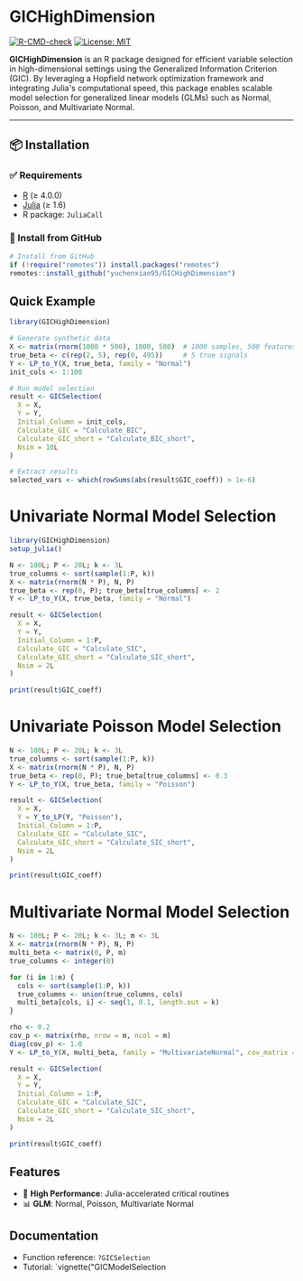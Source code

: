 # GICHighDimension

[![R-CMD-check](https://github.com/yuchenxiao95/GICHighDimension/actions/workflows/R-CMD-check.yaml/badge.svg)](https://github.com/yuchenxiao95/GICHighDimension/actions)
[![License: MIT](https://img.shields.io/badge/License-MIT-yellow.svg)](https://opensource.org/licenses/MIT)

**GICHighDimension**  is an R package designed for efficient variable selection in high-dimensional settings using the Generalized Information Criterion (GIC). By leveraging a Hopfield network optimization framework and integrating Julia's computational speed, this package enables scalable model selection for generalized linear models (GLMs) such as Normal, Poisson, and Multivariate Normal.

---

## 📦 Installation

### ✅ Requirements
- [R](https://cran.r-project.org/) (≥ 4.0.0)
- [Julia](https://julialang.org/download/) (≥ 1.6)
- R package: `JuliaCall`

### 🔧 Install from GitHub

```r
# Install from GitHub
if (!require("remotes")) install.packages("remotes")
remotes::install_github("yuchenxiao95/GICHighDimension")
```

## Quick Example
```r
library(GICHighDimension)

# Generate synthetic data
X <- matrix(rnorm(1000 * 500), 1000, 500)  # 1000 samples, 500 features
true_beta <- c(rep(2, 5), rep(0, 495))     # 5 true signals
Y <- LP_to_Y(X, true_beta, family = "Normal")
init_cols <- 1:100

# Run model selection
result <- GICSelection(
  X = X,
  Y = Y,
  Initial_Column = init_cols,
  Calculate_GIC = "Calculate_BIC",
  Calculate_GIC_short = "Calculate_BIC_short",
  Nsim = 10L
)

# Extract results
selected_vars <- which(rowSums(abs(result$GIC_coeff)) > 1e-6)
```

# Univariate Normal Model Selection
```r
library(GICHighDimension)
setup_julia()

N <- 100L; P <- 20L; k <- 3L
true_columns <- sort(sample(1:P, k))
X <- matrix(rnorm(N * P), N, P)
true_beta <- rep(0, P); true_beta[true_columns] <- 2
Y <- LP_to_Y(X, true_beta, family = "Normal")

result <- GICSelection(
  X = X,
  Y = Y,
  Initial_Column = 1:P,
  Calculate_GIC = "Calculate_SIC",
  Calculate_GIC_short = "Calculate_SIC_short",
  Nsim = 2L
)

print(result$GIC_coeff)

```

# Univariate Poisson Model Selection
```r
N <- 100L; P <- 20L; k <- 3L
true_columns <- sort(sample(1:P, k))
X <- matrix(rnorm(N * P), N, P)
true_beta <- rep(0, P); true_beta[true_columns] <- 0.3
Y <- LP_to_Y(X, true_beta, family = "Poisson")

result <- GICSelection(
  X = X,
  Y = Y_to_LP(Y, "Poisson"),
  Initial_Column = 1:P,
  Calculate_GIC = "Calculate_SIC",
  Calculate_GIC_short = "Calculate_SIC_short",
  Nsim = 2L
)

print(result$GIC_coeff)
```
# Multivariate Normal Model Selection
```r
N <- 100L; P <- 20L; k <- 3L; m <- 3L
X <- matrix(rnorm(N * P), N, P)
multi_beta <- matrix(0, P, m)
true_columns <- integer(0)

for (i in 1:m) {
  cols <- sort(sample(1:P, k))
  true_columns <- union(true_columns, cols)
  multi_beta[cols, i] <- seq(1, 0.1, length.out = k)
}
rho <- 0.2cov_p <- matrix(rho, nrow = m, ncol = m)diag(cov_p) <- 1.0Y <- LP_to_Y(X, multi_beta, family = "MultivariateNormal", cov_matrix = cov_p)

result <- GICSelection(
  X = X,
  Y = Y,
  Initial_Column = 1:P,
  Calculate_GIC = "Calculate_SIC",
  Calculate_GIC_short = "Calculate_SIC_short",
  Nsim = 2L
)

print(result$GIC_coeff)
```


## Features
- 🚀 **High Performance**: Julia-accelerated critical routines
- 📊 **GLM**: Normal, Poisson, Multivariate Normal

## Documentation
- Function reference: `?GICSelection`
- Tutorial: `vignette("GICModelSelection
